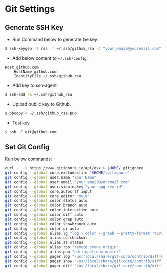 Git Settings
============

## Generate SSH Key

* Run Command below to generate the key:

```bash
$ ssh-keygen -t rsa -f ~/.ssh/github_rsa -C "your_email@youremail.com"
```
* Add below content to `~/.ssh/config`:

```
Host github.com
    HostName github.com
    IdentityFile ~/.ssh/github_rsa
```

* Add key to ssh-agent

```bash
$ ssh-add -K ~/.ssh/github_rsa
```

* Upload public key to Github.

```bash
$ pbcopy < ~/.ssh/github_rsa.pub
```

* Test key

```bash
$ ssh -T git@github.com
```

## Set Git Config

Run below commands:

```bash
curl -L -s https://www.gitignore.io/api/osx > $HOME/.gitignore
git config --global core.excludesfile "$HOME/.gitignore"
git config --global user.name "Your Name"
git config --global user.email "your_email@yourmail.com"
git config --global user.signingkey "your gpg key id"
git config --global core.autocrlf input
git config --global core.editor "nvim"
git config --global color.status auto
git config --global color.branch auto
git config --global color.interactive auto
git config --global color.diff auto
git config --global color.grep auto
git config --global color.showbranch auto
git config --global color.ui auto
git config --global alias.lg "log --color --graph --pretty=format:'%Cred%h%Creset -%C(yellow)%d%Creset %s %Cgreen(%cr)%C(bold blue)<%an>%Creset' --abbrev-commit"
git config --global alias.co checkout
git config --global alias.st status
git config --global alias.rpo "remote prune origin"
git config --global alias.pum "pull upstream master"
git config --global pager.log "/usr/local/share/git-core/contrib/diff-highlight/diff-highlight | less"
git config --global pager.show "/usr/local/share/git-core/contrib/diff-highlight/diff-highlight | less"
git config --global pager.diff "/usr/local/share/git-core/contrib/diff-highlight/diff-highlight | less"
```
